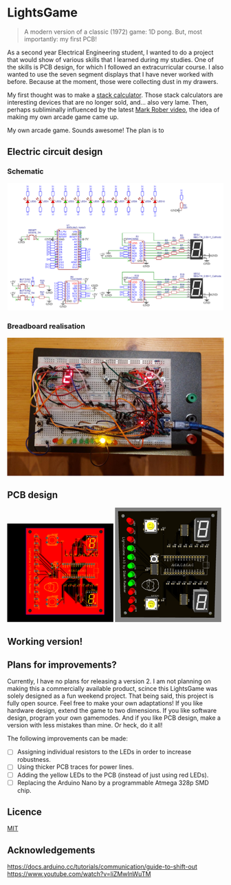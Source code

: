 # LightsGame
> A modern version of a classic (1972) game: 1D pong. But, most importantly: my first PCB!

As a second year Electrical Engineering student, I wanted to do a project that would show of various skills that I learned during my studies. One of the skills is PCB design, for which I followed an extracurricular course. I also wanted to use the seven segment displays that I have never worked with before. Because at the moment, those were collecting dust in my drawers.

My first thought was to make a [stack calculator](https://orkhanhuseyn.medium.com/what-are-stack-based-calculators-cf2dbe249264). Those stack calculators are interesting devices that are no longer sold, and... also very lame. Then, perhaps subliminally influenced by the latest [Mark Rober video](https://www.youtube.com/watch?v=Rsxao9ptdmI), the idea of making my own arcade game came up.

My own arcade game. Sounds awesome! The plan is to 

## Electric circuit design

### Schematic

![Electrical schematic](Pictures/Schematic_LightsGames.png)


### Breadboard realisation

![Messy breadboard realisation](Pictures/messyBreadboard2.jpeg)

## PCB design

<img src="Pictures/PCB_PCB_LightsGames.png" width="49%"/> <img src="Pictures/PCB_PCB_LightsGames_3D.png" width="49%"/> 

## Working version!

## Plans for improvements?
Currently, I have no plans for releasing a version 2. I am not planning on making this a commercially available product, scince this LightsGame was solely designed as a fun weekend project. That being said, this project is fully open source. Feel free to make your own adaptations! If you like hardware design, extend the game to two dimensions. If you like software design, program your own gamemodes. And if you like PCB design, make a version with less mistakes than mine. Or heck, do it all!

The following improvements can be made:
- [ ] Assigning individual resistors to the LEDs in order to increase robustness.
- [ ] Using thicker PCB traces for power lines.
- [ ] Adding the yellow LEDs to the PCB (instead of just using red LEDs).
- [ ] Replacing the Arduino Nano by a programmable Atmega 328p SMD chip.

## Licence
[MIT](/LICENSE)

## Acknowledgements
https://docs.arduino.cc/tutorials/communication/guide-to-shift-out
https://www.youtube.com/watch?v=liZMwInWuTM

